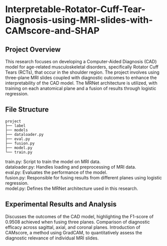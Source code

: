 # Interpretable-Rotator-Cuff-Tear-Diagnosis-using-MRI-slides-with-CAMscore-and-SHAP

## Project Overview
This research focuses on developing a Computer-Aided Diagnosis (CAD) model for age-related musculoskeletal disorders, specifically Rotator Cuff Tears (RCTs), that occur in the shoulder region. The project involves using three-plane MRI slides coupled with diagnostic outcomes to enhance the interpretability of the CAD model. The MRNet architecture is utilized, with training on each anatomical plane and a fusion of results through logistic regression.

## File Structure
```
project  
├── label  
├── models  
├── dataloader.py  
├── eval.py  
├── fusion.py  
├── model.py  
└── train.py  
```

train.py: Script to train the model on MRI data.  
dataloader.py: Handles loading and preprocessing of MRI data.  
eval.py: Evaluates the performance of the model.  
fusion.py: Responsible for fusing results from different planes using logistic regression.  
model.py: Defines the MRNet architecture used in this research.  

## Experimental Results and Analysis
Discusses the outcomes of the CAD model, highlighting the F1-score of 0.9508 achieved when fusing three planes.
Comparison of diagnostic efficacy across sagittal, axial, and coronal planes.
Introduction of CAMscore, a method using GradCAM, to quantitatively assess the diagnostic relevance of individual MRI slides.
